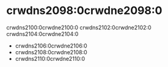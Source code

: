 # crwdns2098:0crwdne2098:0

crwdns2100:0crwdne2100:0 crwdns2102:0crwdne2102:0 crwdns2104:0crwdne2104:0

* crwdns2106:0crwdne2106:0
* crwdns2108:0crwdne2108:0
* crwdns2110:0crwdne2110:0